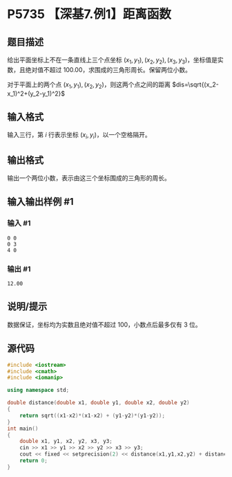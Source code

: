 # P5735 【深基7.例1】距离函数

## 题目描述

给出平面坐标上不在一条直线上三个点坐标 $(x_1,y_1),(x_2,y_2),(x_3,y_3)$，坐标值是实数，且绝对值不超过 100.00，求围成的三角形周长。保留两位小数。

对于平面上的两个点 $(x_1,y_1),(x_2,y_2)$，则这两个点之间的距离 $dis=\sqrt{(x_2-x_1)^2+(y_2-y_1)^2}$

## 输入格式

输入三行，第 $i$ 行表示坐标 $(x_i,y_i)$，以一个空格隔开。

## 输出格式

输出一个两位小数，表示由这三个坐标围成的三角形的周长。

## 输入输出样例 #1

### 输入 #1

```
0 0
0 3
4 0
```

### 输出 #1

```
12.00
```

## 说明/提示

数据保证，坐标均为实数且绝对值不超过 $100$，小数点后最多仅有 $3$ 位。



## 源代码

```cpp
#include <iostream>
#include <cmath>
#include <iomanip>

using namespace std;

double distance(double x1, double y1, double x2, double y2)
{
    return sqrt((x1-x2)*(x1-x2) + (y1-y2)*(y1-y2));
}
int main()
{
    double x1, y1, x2, y2, x3, y3;
    cin >> x1 >> y1 >> x2 >> y2 >> x3 >> y3;
    cout << fixed << setprecision(2) << distance(x1,y1,x2,y2) + distance(x2,y2,x3,y3) + distance(x1,y1,x3,y3) << endl;
    return 0;
}
```

